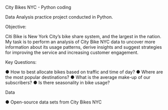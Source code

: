 City Bikes NYC - Python coding

Data Analysis practice project conducted in Python.

Objective:

Citi Bike is New York City’s bike share system, and the largest in the nation. My task is to perform an analysis of City Bike NYC data to uncover more information
about its usage patterns, derive insights and suggest strategies for improving the service and increasing customer engagement.

Key Questions:

● How to best allocate bikes based on traffic and time of day?
● Where are the most popular destinations?
● What is the average make-up of our subscribers?
● Is there seasonality in bike usage?

Data

● Open-source data sets from City Bikes NYC
